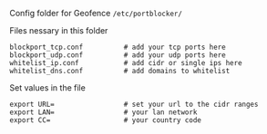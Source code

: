 Config folder for Geofence
`/etc/portblocker/`

Files nessary in this folder
```
blockport_tcp.conf          # add your tcp ports here
blockport_udp.conf          # add your udp ports here
whitelist_ip.conf           # add cidr or single ips here
whitelist_dns.conf          # add domains to whitelist
```
Set values in the file
```
export URL=                 # set your url to the cidr ranges
export LAN=                 # your lan network
export CC=                  # your country code
```
